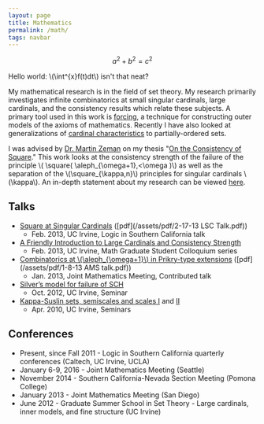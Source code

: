 ```yaml
---
layout: page
title: Mathematics
permalink: /math/
tags: navbar
---
```


<script src="https://cdn.mathjax.org/mathjax/latest/MathJax.js?config=TeX-AMS-MML_HTMLorMML" type="text/javascript"></script>

$$a^2 + b^2 = c^2$$

Hello world: \\(\int^{x}f(t)dt\\) isn't that neat?

My mathematical research is in the field of set theory.  My research primarily investigates infinite combinatorics at small singular cardinals, large cardinals, and the consistency results which relate these subjects.  A primary tool used in this work is [forcing](https://en.wikipedia.org/wiki/Forcing_(mathematics)), a technique for constructing outer models of the axioms of mathematics.  Recently I have also looked at generalizations of [cardinal characteristics](https://en.wikipedia.org/wiki/Cardinal_characteristic_of_the_continuum) to partially-ordered sets.

I was advised by [Dr. Martin Zeman](http://math.uci.edu/~mzeman) on my thesis "[On the Consistency of Square](/assets/pdf/Dissertation.pdf)."  This work looks at the consistency strength of the failure of the principle \\( \square( \aleph\_{\omega+1},<\omega )\\) as well as the separation of the \\(\square\_{\kappa,n}\\) principles for singular cardinals \\(\kappa\\).  An in-depth statement about my research can be viewed [here](/assets/pdf/research.pdf).

## Talks

* [Square at Singular Cardinals](http://www.math.uci.edu/~mzeman/lsc-2013.html) ([pdf](/assets/pdf/2-17-13 LSC Talk.pdf))
    * Feb. 2013, UC Irvine, Logic in Southern California talk
* [A Friendly Introduction to Large Cardinals and Consistency Strength](http://math.uci.edu/~mgsc/talk.php?year=2013&number=2)
    * Feb. 2013, UC Irvine, Math Graduate Student Colloquium series
* [Combinatorics at \\(\aleph_{\omega+1}\\) in Prikry-type extensions](http://jointmathematicsmeetings.org/amsmtgs/2141_abstracts/1086-03-2225.pdf) ([pdf](/assets/pdf/1-8-13 AMS talk.pdf))
    * Jan. 2013, Joint Mathematics Meeting, Contributed talk
* [Silver’s model for failure of SCH](http://math.uci.edu/node/22670)
    * Oct. 2012, UC Irvine, Seminar
* [Kappa-Suslin sets, semiscales and scales I](http://math.uci.edu/node/21651) and [II](http://math.uci.edu/node/21661)
    * Apr. 2010, UC Irvine, Seminars

## Conferences

* Present, since Fall 2011 - Logic in Southern California quarterly conferences (Caltech, UC Irvine, UCLA)
* January 6-9, 2016 - Joint Mathematics Meeting (Seattle)
* November 2014 - Southern California-Nevada Section Meeting (Pomona College)
* January 2013 - Joint Mathematics Meeting (San Diego)
* June 2012 - Graduate Summer School in Set Theory - Large cardinals, inner models, and fine structure (UC Irvine)
